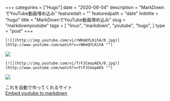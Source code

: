 +++
categories = ["Hugo"]
date = "2020-08-04"
description = "MarkDownでYouTube動画埋め込み"
featuredalt = ""
featuredpath = "date"
linktitle = "hugo"
title = "MarkDownでYouTube動画埋め込み"
slug = "markdownyoutube"
tags = [
  "linux",
  "markdown",
  "youtube",
  "hugo",
  ]
type = "post"
+++

```
[![](http://img.youtube.com/vi/rWKmQYLKihA/0.jpg)](http://www.youtube.com/watch?v=rWKmQYLKihA "")
```

[![](http://img.youtube.com/vi/rWKmQYLKihA/0.jpg)](http://www.youtube.com/watch?v=rWKmQYLKihA)

```
[![](http://img.youtube.com/vi/TrFJCmopAEk/0.jpg)](http://www.youtube.com/watch?v=TrFJCmopAEk "")
```

[![](http://img.youtube.com/vi/TrFJCmopAEk/0.jpg)](http://www.youtube.com/watch?v=TrFJCmopAEk)

これを自動で作ってくれるサイト  
[Embed youtube to markdown](http://embedyoutube.org/)
